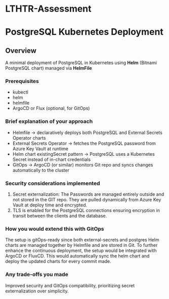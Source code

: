 # LTHTR-Assessment
# PostgreSQL Kubernetes Deployment

## Overview
A minimal deployment of PostgreSQL in Kubernetes using **Helm** (Bitnami PostgreSQL chart) managed via **HelmFile**

### Prerequisites
- kubectl
- helm
- helmfile
- ArgoCD or Flux (optional, for GitOps)


### Brief explanation of your approach
- Helmfile → declaratively deploys both PostgreSQL and External Secrets Operator charts
- External Secrets Operator → fetches the PostgreSQL password from Azure Key Vault at runtime
- Helm chart existingSecret pattern → PostgreSQL uses a Kubernetes Secret instead of in-chart credentials
- GitOps → ArgoCD (or similar) monitors Git repo and syncs changes automatically to the cluster

### Security considerations implemented

1. Secret externalization: The Passwords are managed entirely outside and not stored in the GIT repo. They are pulled dynamically from Azure Key Vault at deploy time and encrypted.
2. TLS is enabled for the PostgreSQL connections ensuring encryption in transit between the clients and the database.

### How you would extend this with GitOps

The setup is gitOps-ready since both external-secrets and postgres Helm charts are managed together by Helmfile and are stored in Git. To further enhance the continuous deployment, the setup would be integrated with ArgoCD or FluxCD. This would automatically sync the helm chart and deploy the updated charts for every commit made.

### Any trade-offs you made

Improved security and GitOps compatibility, prioritizing secret externalization over simplicity.
